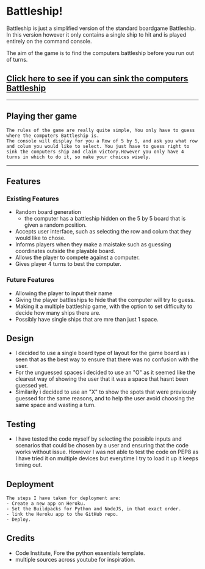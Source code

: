 # Battleship!

Battleship is just a simplified version of the standard boardgame Battleship. In this version however it only contains a single ship to hit and is played entirely on the command console.

The aim of the game is to find the computers battleship before you run out of turns.
## [Click here to see if you can sink the computers Battleship](https://battleship-pro3.herokuapp.com/)
---

## Playing ther game
    The rules of the game are really quite simple, You only have to guess where the computers Battleship is.
    The console will display for you a Row of 5 by 5, and ask you what row and colum you would like to select. You just have to guess right to sink the computers ship and claim victory.However you only have 4 turns in which to do it, so make your choices wisely.
---

## Features

### Existing Features
- Random board generation
    - the computer has a battleship hidden on the 5 by 5 board that is given a random position.
- Accepts user interface, such as selecting the row and colum that they would like to chose.
- Informs players when they make a maistake such as guessing coordinates outside the playable board.
- Allows the player to compete against a computer.
- Gives player 4 turns to best the computer.

### Future Features
- Allowing the player to input their name
- Giving the player battleships to hide that the computer will try to guess.
- Making it a multiple battleship game, with the option to set difficulty to decide how many ships there are.
- Possibly have single ships that are mre than just 1 space.

## Design
- I decided to use a single board type of layout for the game board as i seen that as the best way to ensure that there was no confusion with the user.
- For the unguessed spaces i decided to use an "O" as it seemed like the clearest way of showing the user that it was a space that hasnt been guessed yet.
- Similarily i decided to use an "X" to show the spots that were previously guessed for the same reasons, and to help the user avoid choosing the same space and wasting a turn.

## Testing
- I have tested the code myself by selecting the possible inputs and scenarios that could be chosen by a user and ensuring that the code works without issue.
    However I was not able to test the code on PEP8 as I have tried it on multiple devices but everytime I try to load it up it keeps timing out.

## Deployment 
    The steps I have taken for deployment are:
    - Create a new app on Heroku.
    - Set the Buildpacks for Python and NodeJS, in that exact order.
    - link the Heroku app to the GitHub repo.
    - Deploy.

## Credits
- Code Institute, Fore the python essentials template.
- multiple sources across youtube for inspiration.